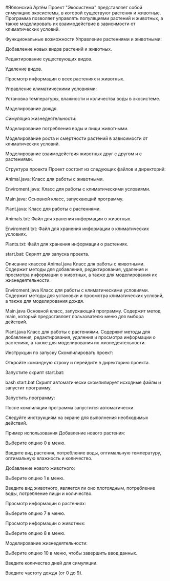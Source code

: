 #Яблонский Артём
Проект "Экосистема" представляет собой симуляцию экосистемы, в которой существуют растения и животные. Программа позволяет управлять популяциями растений и животных, а также моделировать их взаимодействие в зависимости от климатических условий.

Функциональные возможности
Управление растениями и животными:

Добавление новых видов растений и животных.

Редактирование существующих видов.

Удаление видов.

Просмотр информации о всех растениях и животных.

Управление климатическими условиями:

Установка температуры, влажности и количества воды в экосистеме.

Моделирование дождя.

Симуляция жизнедеятельности:

Моделирование потребления воды и пищи животными.

Моделирование роста и смертности растений в зависимости от климатических условий.

Моделирование взаимодействия животных друг с другом и с растениями.

Структура проекта
Проект состоит из следующих файлов и директорий:

Animal.java: Класс для работы с животными.

Enviroment.java: Класс для работы с климатическими условиями.

Main.java: Основной класс, запускающий программу.

Plant.java: Класс для работы с растениями.

Animals.txt: Файл для хранения информации о животных.

Enviroment.txt: Файл для хранения информации о климатических условиях.

Plants.txt: Файл для хранения информации о растениях.

start.bat: Скрипт для запуска проекта.

Описание классов
Animal.java
Класс для работы с животными. Содержит методы для добавления, редактирования, удаления и просмотра информации о животных, а также для моделирования их жизнедеятельности.

Enviroment.java
Класс для работы с климатическими условиями. Содержит методы для установки и просмотра климатических условий, а также для моделирования дождя.

Main.java
Основной класс, запускающий программу. Содержит метод main, который предоставляет пользователю меню для выбора действий.

Plant.java
Класс для работы с растениями. Содержит методы для добавления, редактирования, удаления и просмотра информации о растениях, а также для моделирования их жизнедеятельности.

Инструкции по запуску
Скомпилировать проект:

Откройте командную строку и перейдите в директорию проекта.

Запустите скрипт start.bat:

bash
start.bat
Скрипт автоматически скомпилирует исходные файлы и запустит программу.

Запустить программу:

После компиляции программа запустится автоматически.

Следуйте инструкциям на экране для выполнения необходимых действий.

Пример использования
Добавление нового растения:

Выберите опцию 0 в меню.

Введите вид растения, потребление воды, оптимальную температуру, оптимальную влажность и количество.

Добавление нового животного:

Выберите опцию 1 в меню.

Введите вид животного, является ли оно плотоядным, потребление воды, потребление пищи и количество.

Просмотр информации о растениях:

Выберите опцию 7 в меню.

Просмотр информации о животных:

Выберите опцию 8 в меню.

Моделирование жизнедеятельности:

Выберите опцию 10 в меню, чтобы завершить ввод данных.

Введите количество дней для симуляции.

Введите частоту дождя (от 0 до 9).
